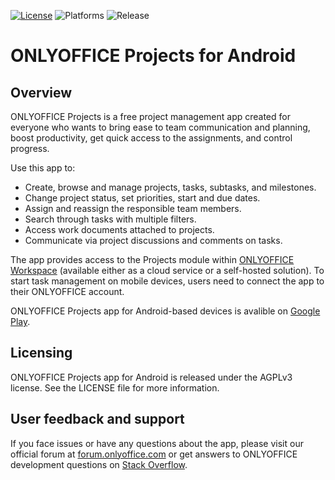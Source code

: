 [![License](https://img.shields.io/badge/License-GNU%20AGPL%20V3-green.svg?style=flat)](https://www.gnu.org/licenses/agpl-3.0.en.html) ![Platforms](https://img.shields.io/badge/Platforms-Android-lightgrey.svg)
![Release](https://img.shields.io/badge/Release-v1.0.1-blue.svg?style=flat)

# ONLYOFFICE Projects for Android

## Overview

ONLYOFFICE Projects is a free project management app created for everyone who wants to bring ease to team communication and planning, boost productivity, get quick access to the assignments, and control progress.

Use this app to:
* Create, browse and manage projects, tasks, subtasks, and milestones.
* Change project status, set priorities, start and due dates. 
* Assign and reassign the responsible team members.
* Search through tasks with multiple filters.
* Access work documents attached to projects.
* Communicate via project discussions and comments on tasks.

The app provides access to the Projects module within [ONLYOFFICE Workspace](https://www.onlyoffice.com/workspace.aspx) (available either as a cloud service or a self-hosted solution). To start task management on mobile devices, users need to connect the app to their ONLYOFFICE account.

ONLYOFFICE Projects app for Android-based devices is avalible on [Google Play](https://play.google.com/store/apps/details?id=com.onlyoffice.projects).

## Licensing

ONLYOFFICE Projects app for Android is released under the AGPLv3 license. See the LICENSE file for more information.

## User feedback and support

If you face issues or have any questions about the app, please visit our official forum at [forum.onlyoffice.com][1] or get answers to ONLYOFFICE development questions on [Stack Overflow][2].

  [1]: https://forum.onlyoffice.com
  [2]: http://stackoverflow.com/questions/tagged/onlyoffice